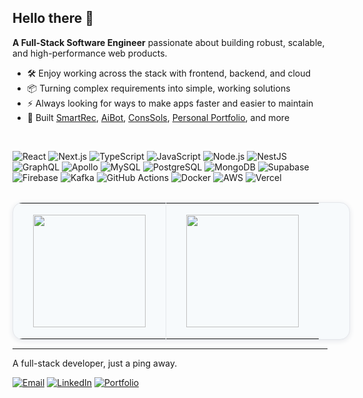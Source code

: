 ## Hello there 👋

**A Full-Stack Software Engineer** passionate about building robust, scalable, and high-performance web products.

- 🛠️ Enjoy working across the stack with frontend, backend, and cloud
- 📦 Turning complex requirements into simple, working solutions
- ⚡ Always looking for ways to make apps faster and easier to maintain
- 🚀 Built [SmartRec](https://smartrec.muhammadnaeem.me/), [AiBot](https://aibot.muhammadnaeem.me/), [ConsSols](https://conssols.muhammadnaeem.me/), [Personal Portfolio](https://muhammadnaeem.me/), and more 

<br/>

![React](https://img.shields.io/badge/React-20232A?style=for-the-badge&logo=react&logoColor=61DAFB)
![Next.js](https://img.shields.io/badge/Next.js-000000?style=for-the-badge&logo=nextdotjs&logoColor=white)
![TypeScript](https://img.shields.io/badge/TypeScript-3178C6?style=for-the-badge&logo=typescript&logoColor=white)
![JavaScript](https://img.shields.io/badge/JavaScript-F7DF1E?style=for-the-badge&logo=javascript&logoColor=black)
![Node.js](https://img.shields.io/badge/Node.js-43853D?style=for-the-badge&logo=node.js&logoColor=white)
![NestJS](https://img.shields.io/badge/NestJS-E0234E?style=for-the-badge&logo=nestjs&logoColor=white)
![GraphQL](https://img.shields.io/badge/GraphQL-E10098?style=for-the-badge&logo=graphql&logoColor=white)
![Apollo](https://img.shields.io/badge/Apollo-311C87?style=for-the-badge&logo=apollographql&logoColor=white)
![MySQL](https://img.shields.io/badge/MySQL-005C84?style=for-the-badge&logo=mysql&logoColor=white)
![PostgreSQL](https://img.shields.io/badge/PostgreSQL-316192?style=for-the-badge&logo=postgresql&logoColor=white)
![MongoDB](https://img.shields.io/badge/MongoDB-4EA94B?style=for-the-badge&logo=mongodb&logoColor=white)
![Supabase](https://img.shields.io/badge/Supabase-3ECF8E?style=for-the-badge&logo=supabase&logoColor=white)
![Firebase](https://img.shields.io/badge/Firebase-FFCA28?style=for-the-badge&logo=firebase&logoColor=black)
![Kafka](https://img.shields.io/badge/Kafka-231F20?style=for-the-badge&logo=apachekafka&logoColor=white)
![GitHub Actions](https://img.shields.io/badge/GitHub%20Actions-2088FF?style=for-the-badge&logo=githubactions&logoColor=white)
![Docker](https://img.shields.io/badge/Docker-2496ED?style=for-the-badge&logo=docker&logoColor=white)
![AWS](https://img.shields.io/badge/AWS-232F3E?style=for-the-badge&logo=amazonaws&logoColor=white)
![Vercel](https://img.shields.io/badge/Vercel-000000?style=for-the-badge&logo=vercel&logoColor=white)

<!--
<div align="left" style="display:flex;flex-direction:column;gap:10px;">
	<div style="display:flex;flex-wrap:wrap;gap:18px 28px;align-items:center;">
		<span style="padding: 4px; box-shadow: 0 2px 4px rgba(0, 0, 0, 0.1); border-radius: 4px;"><img height="28" src="https://github.com/devicons/devicon/blob/v2.17.0/icons/react/react-original.svg" alt="React"/> React</span>
		<span style="padding: 4px; box-shadow: 0 2px 4px rgba(0, 0, 0, 0.1); border-radius: 4px;"><img height="28" src="https://github.com/devicons/devicon/blob/v2.17.0/icons/nextjs/nextjs-original.svg" alt="Next.js"/> Next.js</span>
		<span style="padding: 4px; box-shadow: 0 2px 4px rgba(0, 0, 0, 0.1); border-radius: 4px;"><img height="28" src="https://github.com/devicons/devicon/blob/v2.17.0/icons/typescript/typescript-original.svg" alt="TypeScript"/> TypeScript</span>
		<span style="padding: 4px; box-shadow: 0 2px 4px rgba(0, 0, 0, 0.1); border-radius: 4px;"><img height="28" src="https://github.com/devicons/devicon/blob/v2.17.0/icons/javascript/javascript-original.svg" alt="JavaScript"/> JavaScript</span>
	</div>
	<div style="display:flex;flex-wrap:wrap;gap:18px 28px;align-items:center;">
		<span><img height="28" src="https://github.com/devicons/devicon/blob/v2.17.0/icons/nodejs/nodejs-original.svg" alt="Node.js"/> Node.js</span>
		<span><img height="28" src="https://github.com/devicons/devicon/blob/v2.17.0/icons/nestjs/nestjs-original.svg" alt="Nest.js"/> Nest.js</span>
		<span><img height="28" src="https://github.com/devicons/devicon/blob/v2.17.0/icons/graphql/graphql-plain.svg" alt="GraphQL"/> GraphQL</span>
		<span><img height="28" src="https://github.com/devicons/devicon/blob/v2.17.0/icons/apollographql/apollographql-original.svg" alt="Apollo"/> Apollo</span>
	</div>
	<div style="display:flex;flex-wrap:wrap;gap:18px 28px;align-items:center;">
  <span><img height="28" src="https://github.com/devicons/devicon/blob/v2.17.0/icons/mysql/mysql-original.svg" alt="MySQL"/> MySQL</span>
		<span><img height="28" src="https://github.com/devicons/devicon/blob/v2.17.0/icons/postgresql/postgresql-original.svg" alt="PostgreSQL"/> PostgreSQL</span>
		<span><img height="28" src="https://github.com/devicons/devicon/blob/v2.17.0/icons/mongodb/mongodb-original.svg" alt="MongoDB"/> MongoDB</span>
    <span><img height="28" src="https://github.com/devicons/devicon/blob/v2.17.0/icons/supabase/supabase-original.svg" alt="Supabase"/> Supabase</span>
    <span><img height="28" src="https://github.com/devicons/devicon/blob/v2.17.0/icons/firebase/firebase-plain.svg" alt="Firebase"/> Firebase</span>
	</div>
  <div style="display:flex;flex-wrap:wrap;gap:18px 28px;align-items:center;">
		<span><img height="28" src="https://github.com/devicons/devicon/blob/v2.17.0/icons/apachekafka/apachekafka-original.svg" alt="Kafka"/> Kafka</span>
    <span><img height="28" src="https://github.com/devicons/devicon/blob/v2.17.0/icons/github/github-original.svg" alt="GitHub Actions"/> GitHub Actions</span>
		<span><img height="28" src="https://github.com/devicons/devicon/blob/v2.17.0/icons/docker/docker-original.svg" alt="Docker"/> Docker</span>
		<span><img height="28" src="https://github.com/devicons/devicon/blob/v2.17.0/icons/amazonwebservices/amazonwebservices-original-wordmark.svg" alt="AWS"/> AWS</span>
		<span><img height="28" src="https://github.com/devicons/devicon/blob/v2.17.0/icons/vercel/vercel-original.svg" alt="Vercel"/> Vercel</span>
	</div>
</div>
-->

<br/>

<div>
	<table style="background:#f7fafc;border-radius:16px;border:1.5px solid #e5e7eb;box-shadow:0 2px 8px 0 #e5e7eb;width:auto;min-width:540px;max-width:700px;margin:auto;">
		<tr>
			<td style="border:none;padding:18px 32px 18px 32px;text-align:center;vertical-align:middle;border-right:1.5px solid #e5e7eb;">
				<img height="180" src="https://github-readme-streak-stats.herokuapp.com?user=imnaeem&theme=default&hide_border=true" />
			</td>
			<td style="border:none;padding:18px 32px 18px 32px;text-align:center;vertical-align:middle;">
				<img height="180" src="https://github-readme-stats.vercel.app/api/top-langs/?username=imnaeem&layout=compact&theme=default&hide_border=true" />
			</td>
		</tr>
	</table>
</div>

---

A full-stack developer, just a ping away.


<p>
<a href="mailto:contact@muhmmadnaeem.me"><img src="https://img.shields.io/badge/Email-contact%40muhmmadnaeem.me-0b6ab0?style=flat-square&logo=gmail&logoColor=white" alt="Email"/></a>
<a href="https://www.linkedin.com/in/im-naeem/" target="_blank"><img src="https://img.shields.io/badge/LinkedIn-im--naeem-0A66C2?style=flat-square&logo=linkedin&logoColor=white" alt="LinkedIn"/></a>
<a href="https://muhammadnaeem.me/" target="_blank"><img src="https://img.shields.io/badge/Portfolio-muhammadnaeem.me-18181b?style=flat-square&logo=vercel&logoColor=white" alt="Portfolio"/></a>
</p>
